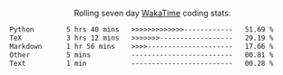 <p align="center">Rolling seven day <a href="https://wakatime.com/@syrkis"/>WakaTime</a> coding stats:</p>
<!--START_SECTION:waka-->

```txt
Python        5 hrs 40 mins   >>>>>>>>>>>>>------------   51.69 %
TeX           3 hrs 12 mins   >>>>>>>------------------   29.19 %
Markdown      1 hr 56 mins    >>>>---------------------   17.66 %
Other         5 mins          -------------------------   00.81 %
Text          1 min           -------------------------   00.28 %
```

<!--END_SECTION:waka-->

